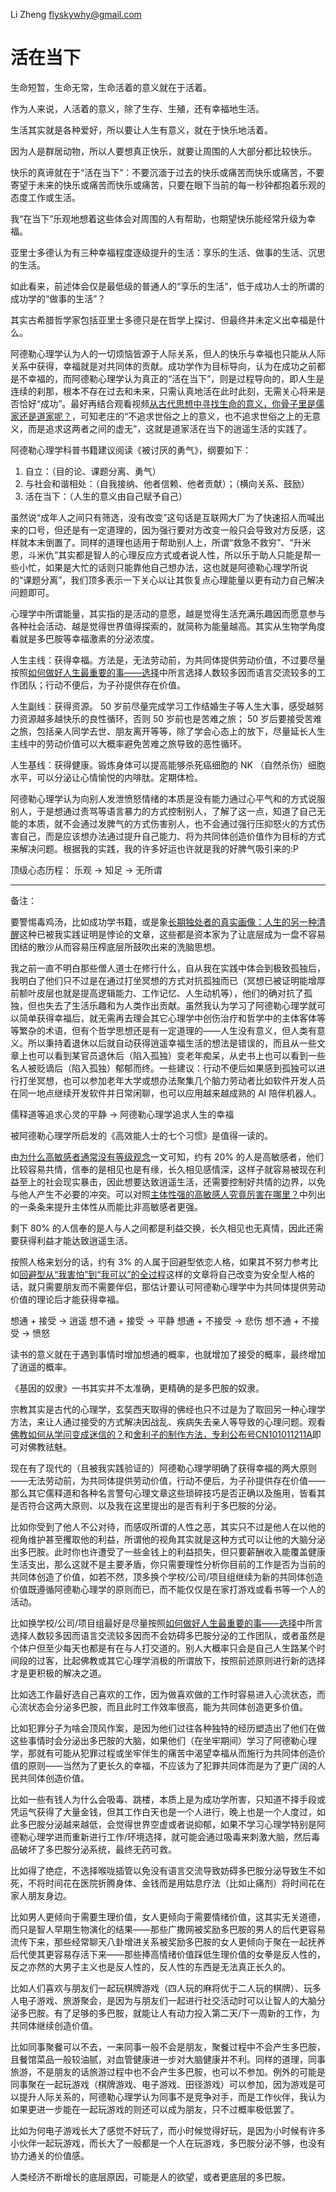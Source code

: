 Li Zheng <flyskywhy@gmail.com>

# 活在当下

生命短暂，生命无常，生命活着的意义就在于活着。

作为人来说，人活着的意义，除了生存、生殖，还有幸福地生活。

生活其实就是各种爱好，所以要让人生有意义，就在于快乐地活着。

因为人是群居动物，所以人要想真正快乐，就要让周围的人大部分都比较快乐。

快乐的真谛就在于“活在当下”：不要沉湎于过去的快乐或痛苦而快乐或痛苦，不要寄望于未来的快乐或痛苦而快乐或痛苦，只要在眼下当前的每一秒钟都抱着乐观的态度工作或生活。

我“在当下”乐观地想着这些体会对周围的人有帮助，也期望快乐能经常升级为幸福。

亚里士多德认为有三种幸福程度逐级提升的生活：享乐的生活、做事的生活、沉思的生活。

如此看来，前述体会仅是最低级的普通人的“享乐的生活”，低于成功人士的所谓的成功学的“做事的生活”？

其实古希腊哲学家包括亚里士多德只是在哲学上探讨、但最终并未定义出幸福是什么。

阿德勒心理学认为人的一切烦恼皆源于人际关系，但人的快乐与幸福也只能从人际关系中获得，幸福就是对共同体的贡献。成功学作为目标导向，认为在成功之前都是不幸福的，而阿德勒心理学认为真正的“活在当下”，则是过程导向的，即人生是连续的刹那，根本不存在过去和未来，只需认真地活在此时此刻，无需关心将来是否恰好“成功”。最好再结合观看视频[从古代思想中寻找生命的意义，你骨子里是儒家还是道家呢？](https://www.bilibili.com/video/BV1JM4m1172t/)，可知老庄的“不追求世俗之上的意义，也不追求世俗之上的无意义，而是追求这两者之间的虚无”，这就是道家活在当下的逍遥生活的实践了。

阿德勒心理学科普书籍建议阅读《被讨厌的勇气》，纲要如下：

1. 自立：（目的论、课题分离、勇气）
2. 与社会和谐相处：（自我接纳、他者信赖、他者贡献）；（横向关系、鼓励）
3. 活在当下：（人生的意义由自己赋予自己）

虽然说“成年人之间只有筛选，没有改变”这句话是互联网大厂为了快速招人而喊出来的口号，但还是有一定道理的，因为强行要对方改变一般只会导致对方反感，这样就本末倒置了。同样的道理也适用于帮助别人上，所谓“救急不救穷”、“升米恩，斗米仇”其实都是智人的心理反应方式或者说人性，所以乐于助人只能是帮一些小忙，如果是大忙的话则只能靠他自己想办法，这也就是阿德勒心理学所说的“课题分离”，我们顶多表示一下关心以让其恢复点心理能量以更有动力自己解决问题即可。

心理学中所谓能量，其实指的是活动的意愿，越是觉得生活充满乐趣因而愿意参与各种社会活动、越是觉得世界值得探索的，就简称为能量越高。其实从生物学角度看就是多巴胺等幸福激素的分泌浓度。

人生主线：获得幸福。方法是，无法劳动前，为共同体提供劳动价值，不过要尽量按照[如何做好人生最重要的事——选择](如何做好人生最重要的事——选择.md)中所言选择人数较多因而语言交流较多的工作团队；行动不便后，为子孙提供存在价值。

人生副线：获得资源。 50 岁前尽量完成学习工作结婚生子等人生大事，感受越努力资源越多越快乐的良性循环，否则 50 岁前也是苦难之旅； 50 岁后要接受苦难之旅，包括亲人同学去世、朋友离开等等，除了学会心态上的放下，尽量延长人生主线中的劳动价值可以大概率避免苦难之旅导致的恶性循环。

人生基线：获得健康。锻炼身体可以提高能够杀死癌细胞的 NK （自然杀伤）细胞水平，可以分泌让心情愉悦的内啡肽。定期体检。

阿德勒心理学认为向别人发泄愤怒情绪的本质是没有能力通过心平气和的方式说服别人，于是想通过责骂等语言暴力的方式控制别人，了解了这一点，知道了自己无能的本质，就不会通过发脾气的方式伤害别人，也不会通过强行压抑怒火的方式伤害自己，而是应该想办法通过提升自己能力、将为共同体创造价值作为目标的方式来解决问题。根据我的实践，我的许多好运也许就是我的好脾气吸引来的:P

顶级心态历程： 乐观 -> 知足 -> 无所谓

-------

备注：

要警惕毒鸡汤，比如成功学书籍，或是象[长期独处者的真实画像：人生的另一种清醒](https://m.toutiao.com/article/7482595793610834459)这种已被我实践证明是悖论的文章，这些都是资本家为了让底层成为一盘不容易团结的散沙从而容易压榨底层所鼓吹出来的洗脑思想。

我之前一直不明白那些僧人道士在修行什么，自从我在实践中体会到极致孤独后，我明白了他们只不过是在通过打坐冥想的方式对抗孤独而已（冥想已被证明能增厚前额叶皮层也就是提高逻辑能力、工作记忆、人生动机等），他们的确对抗了孤独，但也失去了生活乐趣和为人类作出贡献。虽然我认为学习了阿德勒心理学就可以简单获得幸福后，就无需再去理会其它心理学中创伤治疗和哲学中的主体客体等等繁杂的术语，但有个哲学思想还是有一定道理的——人生没有意义，但人类有意义。所以秉持着退休以后就自动获得逍遥幸福生活的想法是错误的，而且从一些文章上也可以看到某官员退休后（陷入孤独）变老年痴呆，从史书上也可以看到一些名人被贬谪后（陷入孤独）郁郁而终。一些建议：行动不便后如果感到孤独可以进行打坐冥想，也可以参加老年大学或想办法聚集几个脑力劳动者比如软件开发人员在同一地点继续开发软件并日常闲聊，也可以应用越来越成熟的 AI 陪伴机器人。

儒释道等追求心灵的平静 -> 阿德勒心理学追求人生的幸福

被阿德勒心理学所启发的《高效能人士的七个习惯》是值得一读的。

由[为什么高敏感者通常没有等级观念](https://m.toutiao.com/article/7510333890414772763/)一文可知，约有 20% 的人是高敏感者，他们比较容易共情，信奉的是相见也是有缘，长久相见感情深，这样子就容易被现在利益至上的社会现实暴击，因此想要达致逍遥生活，还需要控制好共情的边界，以免与他人产生不必要的冲突。可以对照[主体性强的高敏感人究竟厉害在哪里？](http://xhslink.com/m/A5xYy9qkXTa)中列出的一条条来提升主体性从而能比非高敏感者更强。

剩下 80% 的人信奉的是人与人之间都是利益交换，长久相见也无真情，因此还需要获得利益才能达致逍遥生活。

按照人格来划分的话，约有 3% 的人属于回避型依恋人格，如果其不努力参考比如[回避型从“我害怕”到“我可以”的全过程](http://xhslink.com/a/feKpb52X1Yugb)这样的文章将自己改变为安全型人格的话，就只需要朋友而不需要伴侣，那估计要认可阿德勒心理学中为共同体提供劳动价值的理论后才能获得幸福。

想通   +   接受 -> 逍遥
想不通 +   接受 -> 平静
想通   + 不接受 -> 悲伤
想不通 + 不接受 -> 愤怒

读书的意义就在于遇到事情时增加想通的概率，也就增加了接受的概率，最终增加了逍遥的概率。

《基因的奴隶》一书其实并不太准确，更精确的是多巴胺的奴隶。

宗教其实是古代的心理学，玄奘西天取得的佛经也只不过是为了取回另一种心理学方法，来让人通过接受的方式解决因战乱、疾病失去亲人等导致的心理问题。观看[佛教如何从学问变成迷信的？](https://www.bilibili.com/video/BV1GJKAzfEjB/)和[舍利子的制作方法，专利公布号CN101011211A](https://mp.weixin.qq.com/s/ZeZRHZEIZAuGLnPAfwX-qw)即可对佛教祛魅。

现在有了现代的（且被我实践验证的）阿德勒心理学明确了获得幸福的两大原则——无法劳动前，为共同体提供劳动价值，行动不便后，为子孙提供存在价值——那么其它儒释道和各种名言警句心理文章这些琐碎技巧是否正确以及施用，皆看其是否符合这两大原则、以及我在这里提出的是否有利于多巴胺的分泌。

比如你受到了他人不公对待，而感叹所谓的人性之恶，其实只不过是他人在以他的视角维护甚至攫取他的利益，所谓他的视角其实就是这种方式可以让他的大脑分泌出多巴胺。此时你也许遭受了一些金钱上的利益损失，但只要薪酬收入能覆盖健康生活支出，那么这就不是主要矛盾，你只需要理性分析你目前的工作是否为当前的共同体创造了价值，如若不然，顶多换个学校/公司/项目组继续为新的共同体创造价值既遵循阿德勒心理学的原则而已，而不能仅仅是在家打游戏或看书等一个人的活动。

比如换学校/公司/项目组最好是尽量按照[如何做好人生最重要的事——选择](如何做好人生最重要的事——选择.md)中所言选择人数较多因而语言交流较多因而不会妨碍多巴胺分泌的工作团队，或者虽然是个体户但至少每天也都是有在与人打交道的。别人大概率只会是自己人生路某个时间段的过客，比起佛教或其它心理学消极的所谓放下，按照前述原则进行新的选择才是更积极的解决之道。

比如选工作最好选自己喜欢的工作，因为做喜欢做的工作时容易进入心流状态，而心流状态会分泌多巴胺，而且此时工作效率很高，能为共同体创造更多价值。

比如犯罪分子为啥会顶风作案，是因为他们过往各种独特的经历塑造出了他们在做这些事情时会分泌出多巴胺的大脑，如果他们（在坐牢期间）学习了阿德勒心理学，那就有可能从犯罪过程或坐牢伴生的痛苦中渴望幸福从而施行为共同体创造价值的原则——当然为了更长久的幸福，不应该为了犯罪共同体而是为了更广阔的人民共同体创造价值。

比如一些有钱人为什么会吸毒、跳楼，本质上是为成功学所害，只知道不择手段或凭运气获得了大量金钱，但其工作白天也是一个人进行，晚上也是一个人度过，如此多巴胺分泌越来越低，会觉得世界空虚或者说抑郁，如果不学习心理学特别是阿德勒心理学进而重新进行工作/环境选择，就可能会通过吸毒来刺激大脑，然后毒品破坏了多巴胺分泌系统，最终无药可救。

比如得了绝症，不选择喉咙插管以免没有语言交流导致妨碍多巴胺分泌导致生不如死，不将时间花在医院折腾身体、金钱而是用姑息疗法（比如止痛剂）将时间花在家人朋友身边。

比如男人更倾向于需要生理价值，女人更倾向于需要情绪价值，这其实无关道德，而只是智人早期生物演化的结果——那些广撒网被奖励多巴胺的男人的后代更容易流传下来，那些经常聊天八卦增进关系被奖励多巴胺的女人更倾向于聚在一起抚养后代使其更容易存活下来——那些捧高情绪价值踩低生理价值的女拳是反人性的，反之亦然的大男子主义也是反人性的，反人性的东西是无法真正长久的。

比如人们喜欢与朋友们一起玩棋牌游戏（四人玩的麻将优于二人玩的棋牌）、玩多人电子游戏、旅游聚会，是因为与朋友们一起进行社交活动时可以让智人的大脑分泌多巴胺。有了足够的多巴胺，就能让人有动力投入第二天/下一周新的工作，为共同体继续创造价值。

比如同事聚餐可以不去，一来同事一般不会是朋友，聚餐过程中不会产生多巴胺，且餐馆菜品一般较油腻，对血管健康进一步对大脑健康并不利。同样的道理，同事旅游，不是朋友的话旅游过程中也不会产生多巴胺，也可以不参加。例外的可能是同事聚在一起玩游戏（棋牌游戏、电子游戏、田径游戏）可以参加，因为游戏是可以提升人际关系的，阿德勒心理学认为同事不是竞争对手，而是工作伙伴，我认为如果更进一步能在一起玩游戏的则还可以成为朋友，只不过概率极低罢了。

比如为何电子游戏长大了感觉不好玩了，而小时候觉得好玩，是因为小时候有许多小伙伴一起玩游戏，而长大了一般都是一个人在玩游戏，多巴胺分泌不够，也没有协力通关的价值感。

人类经济不断增长的底层原因，可能是人的欲望，或者更底层的多巴胺。
